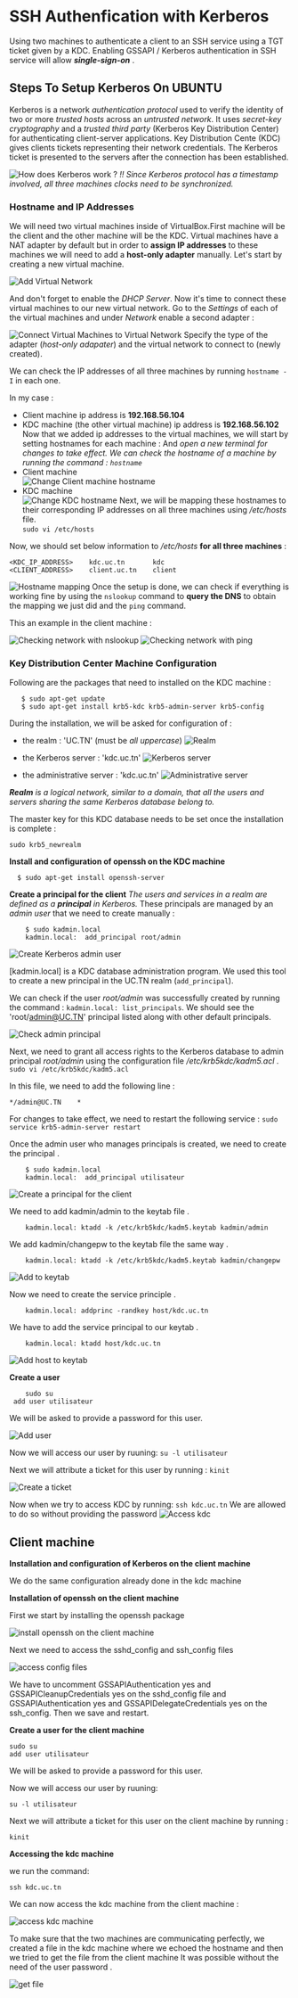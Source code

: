# SSH Authenfication with Kerberos
Using two machines to authenticate a client to an SSH service using a TGT ticket given by a KDC.
Enabling GSSAPI / Kerberos authentication in SSH service will allow ***single-sign-on*** .

## Steps To Setup Kerberos On UBUNTU

Kerberos is a network *authentication protocol* used to verify the identity of two or more *trusted hosts* across an *untrusted network*. It uses *secret-key cryptography* and a *trusted third party* (Kerberos Key Distribution Center) for authenticating client-server applications. Key Distribution Cente (KDC) gives clients tickets representing their network credentials. The Kerberos ticket is presented to the servers after the connection has been established.

![How does Kerberos work ?](https://docs.oracle.com/cd/E26502_01/html/E29015/figures/SimpKerbExch1.png)
*!! Since Kerberos protocol has a timestamp involved, all three machines clocks need to be synchronized.*

### Hostname and IP Addresses

We will need two virtual machines inside of VirtualBox.First machine will be the client and the other machine will be the KDC.
Virtual machines have a NAT adapter by default but in order to **assign IP addresses** to these machines we will need to add a **host-only adapter** manually.
Let's start by creating a new virtual machine.

![Add Virtual Network](screenshots/add_virtual_network.png)

And don't forget to enable the *DHCP Server*.
Now it's time to connect these virtual machines to our new virtual network.
Go to the *Settings* of each of the virtual machines and under *Network* enable a second adapter :

![Connect Virtual Machines to Virtual Network](screenshots/connect_machine_to_virtual_network.png)
Specify the type of the adapter (*host-only adapater*) and the virtual network to connect to (newly created).

We can check the IP addresses of all three machines by running `hostname -I` in each one.

In my case :
* Client machine ip address is **192.168.56.104**
* KDC machine (the other virtual machine) ip address is **192.168.56.102**
Now that we added ip addresses to the virtual machines, we will start by setting hostnames for each machine :
And *open a new terminal for changes to take effect.*
*We can check the hostname of a machine by running the command : `hostname`*
* Client machine      
![Change Client machine hostname](screenshots/change_client_hostname.png)
* KDC machine       
![Change KDC hostname](screenshots/ip_addresses_setup/change_kdc_hostname.png)
Next, we will be mapping these hostnames to their corresponding IP addresses on all three machines using */etc/hosts* file. <br> 
  `sudo vi /etc/hosts`
  
Now, we should set below information to */etc/hosts* **for all three machines** :

    <KDC_IP_ADDRESS>    kdc.uc.tn       kdc
    <CLIENT_ADDRESS>    client.uc.tn    client


![Hostname mapping](screenshots/ip_addresses_setup/hostnames_mapping.png)
Once the setup is done, we can check if everything is working fine by using the `nslookup` command to **query the DNS** to obtain the mapping we just did and the `ping` command.

This an example in the client machine :

![Checking network with nslookup](screenshots/nslookup_in_client_machine.png)
![Checking network with ping](screenshots//ping_in_client_machine.png)

### Key Distribution Center Machine Configuration

Following are the packages that need to installed on the KDC machine : <br>
 ```
    $ sudo apt-get update
    $ sudo apt-get install krb5-kdc krb5-admin-server krb5-config
 ```
 
During the installation, we will be asked for configuration of :

 * the realm : 'UC.TN' (must be *all uppercase*)
![Realm](screenshots/realm.png)

 * the Kerberos server : 'kdc.uc.tn'
![Kerberos server](screenshots/kerberos_server.png)

 * the administrative server : 'kdc.uc.tn'
![Administrative server](screenshots/administrative_server.png)
 
***Realm** is a logical network, similar to a domain, that all the users and servers sharing the same Kerberos database belong to.* 

The master key for this KDC database needs to be set once the installation is complete :
   
```
sudo krb5_newrealm
```

**Install and configuration of openssh on the KDC machine**

 ```
   $ sudo apt-get install openssh-server
```
**Create a principal for the client**
*The users and services in a realm are defined as a **principal** in Kerberos.* These principals are managed by an *admin user* that we need to create manually :

```
    $ sudo kadmin.local
    kadmin.local:  add_principal root/admin
```

![Create Kerberos admin user](screenshots/create_kerberos_admin_user.png)

[kadmin.local] is a KDC database administration program. We used this tool to create a new principal in the UC.TN realm (`add_principal`).

We can check if the user *root/admin* was successfully created by running the command : `kadmin.local: list_principals`. We should see the 'root/admin@UC.TN' principal listed along with other default principals.


![Check admin principal](screenshots/check_admin_principal.png)


Next, we need to grant all access rights to the Kerberos database to admin principal *root/admin* using the configuration file */etc/krb5kdc/kadm5.acl* . <br>
 `sudo vi /etc/krb5kdc/kadm5.acl`

In this file, we need to add the following line :

    */admin@UC.TN    *

For changes to take effect, we need to restart the following service : `sudo service krb5-admin-server restart`

Once the admin user who manages principals is created, we need to create the principal .

```
    $ sudo kadmin.local
    kadmin.local:  add_principal utilisateur
```

![Create a principal for the client](screenshots/create_client_principal.png)

We need to add kadmin/admin to the keytab file .

```
    kadmin.local: ktadd -k /etc/krb5kdc/kadm5.keytab kadmin/admin
```
We add kadmin/changepw to the keytab file the same way .

```
    kadmin.local: ktadd -k /etc/krb5kdc/kadm5.keytab kadmin/changepw
```
![Add to keytab](screenshots/add_to_keytab.png)

Now we need to create the service principle .

```
    kadmin.local: addprinc -randkey host/kdc.uc.tn
```
We have to add the service principal to our keytab .

```
    kadmin.local: ktadd host/kdc.uc.tn
```
![Add host to keytab](screenshots/add_host.png)

**Create a user**
```
    sudo su   
 add user utilisateur
```

We will be asked to provide a password for this user.

![Add user](screenshots/add_user.png)

Now we will access our user by ruuning:
`su -l utilisateur`

Next we will attribute a ticket for this user by running :
`kinit`

![Create a ticket](screenshots/utilisateur_ticket.png)

Now when we try to access KDC by running:
`ssh kdc.uc.tn`
We are allowed to do so without providing the password
![Access kdc](screenshots/access_kdc.png)
## Client machine

**Installation and configuration of Kerberos on the client machine**

We do  the same configuration already done in the kdc machine 

**Installation of openssh on the client machine**

First we start by installing the openssh package

![install openssh on the client machine ](screenshots/install_ssh_client.png)

Next we need to access the sshd_config and ssh_config files 

![access config files ](screenshots/ssh_and_sshd_config.png)

We have to uncomment GSSAPIAuthentication yes and GSSAPICleanupCredentials yes on the sshd_config file and GSSAPIAuthentication yes and GSSAPIDelegateCredentials yes    on the ssh_config.
Then we save and  restart.

**Create a user for the client machine**

 ```
 sudo su  
 add user utilisateur
 ```
We will be asked to provide a password for this user.

Now we will access our user by ruuning:

`su -l utilisateur`

Next we will attribute a ticket for this user on the client machine by running :

`kinit`

**Accessing the kdc machine**

we run the command:

`ssh kdc.uc.tn`

We can now access the kdc machine from the client machine :

![access kdc machine ](screenshots/access_kdc_machine.png)

To make sure that the two machines are communicating perfectly, we created a file in the  kdc machine where we echoed the hostname and then we tried to get the file from the client machine It was possible without the need of the user password .

![get file ](screenshots/get_file.png)
